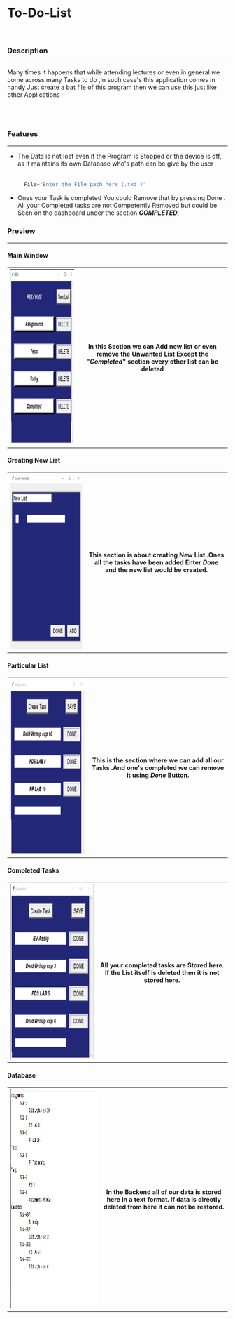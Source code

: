 # To-Do-List

<br>

### Description
***

Many times it happens that while attending lectures or even in general
we come across many Tasks to do ,In such case's this application comes in handy
Just create a bat file of this program then we can use this just like other Applications

<br><br>

### Features 
***

* The Data is not lost even if the Program is Stopped or the device is off, as it 
maintains its own Database who's path can be give by the user
    ~~~python
      
      File="Enter the File path here (.txt )"
    
    ~~~
 
* Ones your Task is completed You could Remove that by pressing Done
. All your Completed tasks are not Competently Removed but could be Seen 
on the dashboard under the section ***COMPLETED***.

 

### Preview
***

#### Main Window

<table>
<tr>
<th>

<img src="images/main.png"  height="400px" width="500px">

</th>
<th>

In this Section we can 
Add new list or even remove 
the Unwanted List
Except the "***Completed***"  section every other list can be deleted

</th>
</tr>
</table>

#### Creating New List


<table>
<tr>
<th>

<img src="images/newlist.png"  height="400px" width="500px">

</th>
<th>

This section is about creating New List .Ones all the tasks have been added
Enter ***Done*** and the new list would be created.

</th>
</tr>
</table>



#### Particular List

<table>
<tr>
<th>

<img src="images/Tests.png"  height="400px" width="500px">

</th>
<th>

This is the section where we can add all our Tasks .And one's
completed we can remove it using ***Done*** Button.

</th>
</tr>
</table>


#### Completed Tasks

<table>
<tr>
<th>

<img src="images/completed.png"  height="400px" width="500px">

</th>
<th>

All your completed tasks are Stored here.
If the List itself is deleted then it is not stored here.
 

</th>
</tr>
</table>


#### Database

<table>
<tr>
<th>

<img src="images/database.png"  height="500px" width="680px">

</th>
<th>

In the Backend all of our data is stored here in 
a text format.
If data is directly deleted from here it can not be restored.

</th>
</tr>
</table>


